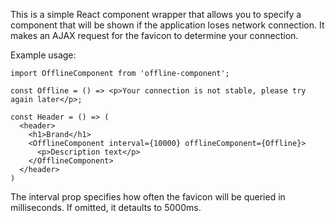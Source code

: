 This is a simple React component wrapper that allows you to specify a component that will be shown if the application loses network connection. It makes an AJAX request for the favicon to determine your connection.

Example usage:

```
import OfflineComponent from 'offline-component';

const Offline = () => <p>Your connection is not stable, please try again later</p>;

const Header = () => (
  <header>
    <h1>Brand</h1>
    <OfflineComponent interval={10000} offlineComponent={Offline}>
      <p>Description text</p>
    </OfflineComponent>
  </header>
)
```

The interval prop specifies how often the favicon will be queried in milliseconds. If omitted, it detaults to 5000ms.
